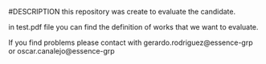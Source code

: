 #DESCRIPTION
this repository was create to evaluate the candidate.

in test.pdf file you can find the definition of works that we want to evaluate.


If you find problems please contact with gerardo.rodriguez@essence-grp or oscar.canalejo@essence-grp
